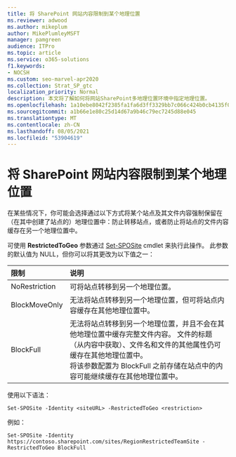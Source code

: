 ```yaml
---
title: 将 SharePoint 网站内容限制到某个地理位置
ms.reviewer: adwood
ms.author: mikeplum
author: MikePlumleyMSFT
manager: pamgreen
audience: ITPro
ms.topic: article
ms.service: o365-solutions
f1.keywords:
- NOCSH
ms.custom: seo-marvel-apr2020
ms.collection: Strat_SP_gtc
localization_priority: Normal
description: 本文将了解如何将网站SharePoint多地理位置环境中指定地理位置。
ms.openlocfilehash: 1a10ebe8042f2385fa1fa6d3ff3329bb7c066c424b0cb4135f0a29a186f23dc2
ms.sourcegitcommit: a1b66e1e80c25d14d67a9b46c79ec7245d88e045
ms.translationtype: MT
ms.contentlocale: zh-CN
ms.lasthandoff: 08/05/2021
ms.locfileid: "53904619"
---
```

# <a name="restrict-sharepoint-site-content-to-a-geo-location"></a>将 SharePoint 网站内容限制到某个地理位置

在某些情况下，你可能会选择通过以下方式将某个站点及其文件内容强制保留在（在其中创建了站点的）地理位置中：防止转移站点，或者防止将站点的文件内容缓存在另一个地理位置中。

可使用 **RestrictedToGeo** 参数通过 [Set-SPOSite](/powershell/module/sharepoint-online/set-sposite) cmdlet 来执行此操作。 此参数的默认值为 NULL，但你可以将其更改为以下值之一：

|限制|说明|
|:----------|:----------|
|NoRestriction|可将站点转移到另一个地理位置。|
|BlockMoveOnly|无法将站点转移到另一个地理位置，但可将站点内容缓存在其他地理位置中。|
|BlockFull|无法将站点转移到另一个地理位置，并且不会在其他地理位置中缓存完整文件内容。 文件的标题（从内容中获取）、文件名和文件的其他属性仍可缓存在其他地理位置中。<br>将该参数配置为 BlockFull 之前存储在站点中的内容可能继续缓存在其他地理位置中。|

使用以下语法：

`Set-SPOSite -Identity <siteURL> -RestrictedToGeo <restriction>`

例如：

`Set-SPOSite -Identity https://contoso.sharepoint.com/sites/RegionRestrictedTeamSite -RestrictedToGeo BlockFull`